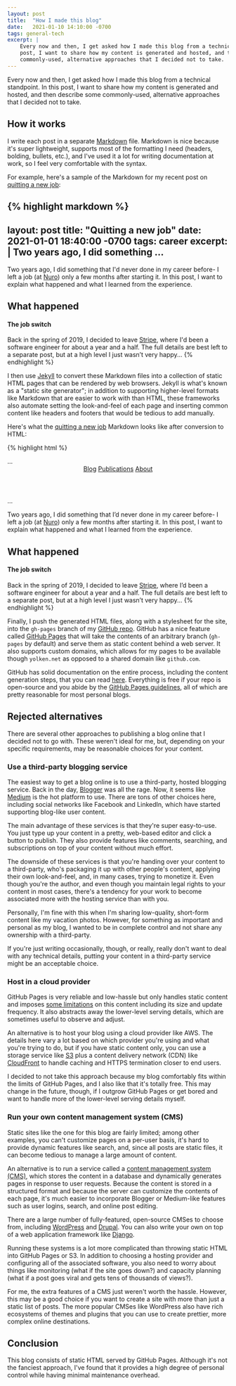 ```yaml
---
layout: post
title:  "How I made this blog"
date:   2021-01-10 14:10:00 -0700
tags: general-tech
excerpt: |
    Every now and then, I get asked how I made this blog from a technical standpoint. In this
    post, I want to share how my content is generated and hosted, and then describe some
    commonly-used, alternative approaches that I decided not to take.
---
```


Every now and then, I get asked how I made this blog from a technical standpoint. In this
post, I want to share how my content is generated and hosted, and then describe some commonly-used,
alternative approaches that I decided not to take.

## How it works

I write each post in a separate [Markdown](https://en.wikipedia.org/wiki/Markdown) file.
Markdown is nice because it's super lightweight, supports most of the formatting I need
(headers, bolding, bullets, etc.), and I've used it a lot for writing documentation at work, so
I feel very comfortable with the syntax.

For example, here's a sample of the Markdown for my recent post on
[quitting a new job](/blog/quitting-a-new-job):

{% highlight markdown %}
---
layout: post
title:  "Quitting a new job"
date:   2021-01-01 18:40:00 -0700
tags: career
excerpt: |
    Two years ago, I did something ...
---

Two years ago, I did something that I'd never done in my career before-
I left a job (at [Nuro](https://nuro.ai)) only a few months after starting
it. In this post, I want to explain what happened and what I learned from
the experience.

## What happened

#### The job switch

Back in the spring of 2019, I decided to leave [Stripe](https://www.stripe.com),
where I'd been a software engineer for about a year and a half. The full
details are best left to a separate post, but at a high level I just wasn’t very
happy...
{% endhighlight %}

I then use [Jekyll](https://jekyllrb.com/) to convert these Markdown files into a collection
of static HTML pages that can be rendered by web browsers. Jekyll is what's known as a
"static site generator"; in addition to supporting higher-level formats like Markdown that are
easier to work with than HTML, these frameworks also automate setting the look-and-feel of each
page and inserting common content like headers and footers that would be tedious to add manually.

Here's what the [quitting a new job](/blog/quitting-a-new-job) Markdown looks like after
conversion to HTML:

{% highlight html %}
<!DOCTYPE html>
<html lang="en">
  <head>
    <title>Quitting a new job | Benjamin Yolken</title>
    ...
  </head>
  <body>
    <header class="site-header">
      <div class="trigger">
        <a class="page-link" href="/blog">Blog</a>
        <a class="page-link" href="/pubs">Publications</a>
        <a class="page-link" href="/about">About</a>
      </div>
    </header>
    ...
    <div class="post-content e-content" itemprop="articleBody">
    <p>Two years ago, I did something that I’d never done in my career before-
      I left a job (at <a href="https://nuro.ai">Nuro</a>) only a few months
      after starting it. In this post, I want to explain what happened and
      what I learned from the experience.
    </p>
    <h2 id="what-happened">What happened</h2>
    <h4 id="the-job-switch">The job switch</h4>
    <p>Back in the spring of 2019, I decided to leave
      <a href="https://www.stripe.com">Stripe</a>, where I’d been a software
      engineer for about a year and a half. The full details are best left to
      a separate post, but at a high level I just wasn’t very happy...
{% endhighlight %}

Finally, I push the generated HTML files, along with a stylesheet for the site, into the
`gh-pages` branch of my [GitHub repo](https://github.com/yolken/yolken-blog). GitHub has a nice
feature called [GitHub Pages](https://pages.github.com/) that will take the contents of an arbitrary
branch (`gh-pages` by default) and serve them as static content behind a web server. It also
supports custom domains, which allows for my pages to be available though `yolken.net` as opposed to
a shared domain like `github.com`.

GitHub has solid documentation on the entire process, including the content generation
steps, that you can read
[here](https://docs.github.com/en/free-pro-team@latest/github/working-with-github-pages/setting-up-a-github-pages-site-with-jekyll). Everything is free if your repo is open-source
and you abide by the [GitHub Pages guidelines](https://docs.github.com/en/free-pro-team@latest/github/working-with-github-pages/about-github-pages#guidelines-for-using-github-pages), all of which
are pretty reasonable for most personal blogs.

## Rejected alternatives

There are several other approaches to publishing a blog online that I decided not to go with.
These weren't ideal for me, but, depending on your specific requirements, may be reasonable
choices for your content.

### Use a third-party blogging service

The easiest way to get a blog online is to use a third-party, hosted blogging service.
Back in the day, [Blogger](https://www.blogger.com/) was all the rage.
Now, it seems like [Medium](https://medium.com) is the hot platform to use. There are tons of other
choices here, including social networks like Facebook and LinkedIn, which have started supporting
blog-like user content.

The main advantage of these services is that they're super easy-to-use. You just type up your
content in a pretty, web-based editor and click a button to publish. They also provide features like
comments, searching, and subscriptions on top of your content without much effort.

The downside of these services is that you're handing over your content to a third-party,
who's packaging it up with other people's content, applying their own look-and-feel, and, in many
cases, trying to monetize it. Even though you're the author, and even though you maintain
legal rights to your content in most cases, there's a tendency for your work to become associated
more with the hosting service than with you.

Personally, I'm fine with this when I'm sharing low-quality, short-form content like
my vacation photos. However, for something as important and personal as my blog, I wanted
to be in complete control and not share any ownership with a third-party.

If you're just writing occasionally, though, or really, really don't want to deal with any
technical details, putting your content in a third-party service might be an acceptable
choice.

### Host in a cloud provider

GitHub Pages is very reliable and low-hassle but only handles static content and imposes
[some limitations](https://docs.github.com/en/free-pro-team@latest/github/working-with-github-pages/about-github-pages#guidelines-for-using-github-pages) on this content including its size and
update frequency. It also abstracts away the lower-level serving details, which are
sometimes useful to observe and adjust.

An alternative is to host your blog using a cloud provider like AWS. The details
here vary a lot based on which provider you're using and what you're trying to do, but if
you have static content only, you can use a storage service like
[S3](https://aws.amazon.com/s3/) plus a content delivery network (CDN) like
[CloudFront](https://aws.amazon.com/cloudfront/) to handle caching and HTTPS termination closer
to end users.

I decided to not take this approach because my blog comfortably fits within the limits of
GitHub Pages, and I also like that it's totally free. This may change in the future, though, if I
outgrow GitHub Pages or get bored and want to handle more of the lower-level serving details
myself.

### Run your own content management system (CMS)

Static sites like the one for this blog are fairly limited; among other examples, you can't
customize pages on a per-user basis, it's hard to provide dynamic features like search,
and, since all posts are static files, it can become tedious to manage a large amount of content.

An alternative is to run a service called a
[content management system (CMS)](https://en.wikipedia.org/wiki/Content_management_system), which
stores the content in a database and dynamically generates pages in response to user requests.
Because the content is stored in a structured format and because the server can customize the
contents of each page, it's much easier to incorporate Blogger or Medium-like features such as user
logins, search, and online post editing.

There are a large number of fully-featured, open-source CMSes to choose from, including
[WordPress](https://en.wikipedia.org/wiki/WordPress) and
[Drupal](https://en.wikipedia.org/wiki/Drupal). You can also write your own on top of a web
application framework like [Django](https://www.djangoproject.com/).

Running these systems is a lot more complicated than throwing static HTML into
GitHub Pages or S3. In addition to choosing a hosting provider and configuring all of the
associated software, you also need to worry about things like monitoring (what if the site goes
down?) and capacity planning (what if a post goes viral and gets tens of thousands of views?).

For me, the extra features of a CMS just weren't worth the hassle. However, this may be a good
choice if you want to create a site with more than just a static list of posts. The more popular
CMSes like WordPress also have rich ecosystems of themes and plugins that you can use
to create prettier, more complex online destinations.

## Conclusion

This blog consists of static HTML served by GitHub Pages. Although it's not the fanciest
approach, I've found that it provides a high degree of personal control while having
minimal maintenance overhead.

